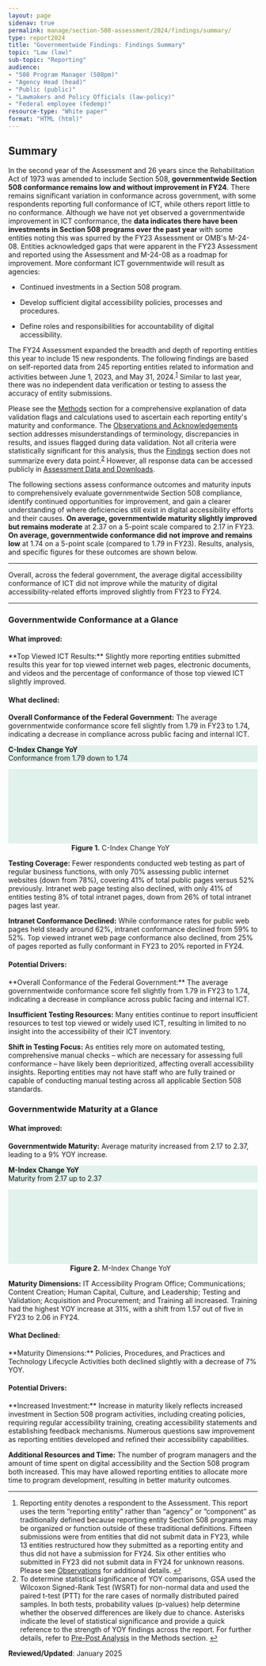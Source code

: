 ```yaml
---
layout: page
sidenav: true
permalink: manage/section-508-assessment/2024/findings/summary/
type: report2024
title: "Governmentwide Findings: Findings Summary"
topic: "Law (law)"
sub-topic: "Reporting"
audience:
- "508 Program Manager (508pm)"
- "Agency Head (head)"
- "Public (public)"
- "Lawmakers and Policy Officials (law-policy)"
- "Federal employee (fedemp)"
resource-type: "White paper"
format: "HTML (html)"
---
```

## Summary
In the second year of the Assessment and 26 years since the Rehabilitation Act of 1973 was amended to include Section 508, **governmentwide Section 508 conformance remains low and without improvement in FY24**. There remains significant variation in conformance across government, with some respondents reporting full conformance of ICT, while others report little to no conformance. Although we have not yet observed a governmentwide improvement in ICT conformance, the **data indicates there have been investments in Section 508 programs over the past year** with some entities noting this was spurred by the FY23 Assessment or OMB's M-24-08. Entities acknowledged gaps that were apparent in the FY23 Assessment and reported using the Assessment and M-24-08 as a roadmap for improvement. More conformant ICT governmentwide will result as agencies:

* Continued investments in a Section 508 program.

* Develop sufficient digital accessibility policies, processes and procedures.

* Define roles and responsibilities for accountability of digital accessibility. 

The FY24 Assessment expanded the breadth and depth of reporting entities this year to include 15 new respondents. The following findings are based on self-reported data from 245 reporting entities related to information and activities between June 1, 2023, and May 31, 2024.<sup><a href="#fn1" id="fr1">1</a></sup> Similar to last year, there was no independent data verification or testing to assess the accuracy of entity submissions.

Please see the [Methods]({{site.baseurl}}/manage/section-508-assessment/2024/appendix-b-methods/) section for a comprehensive explanation of data validation flags and calculations used to ascertain each reporting entity's maturity and conformance. The [Observations and Acknowledgements]({{site.baseurl}}/manage/section-508-assessment/2024/observations/) section addresses misunderstandings of terminology, discrepancies in results, and issues flagged during data validation. Not all criteria were statistically significant for this analysis, thus the [Findings]() section does not summarize every data point.<sup><a href="#fn2" id="fr2">2</a></sup> However, all response data can be accessed publicly in [Assessment Data and Downloads]({{site.baseurl}}/manage/section-508-assessment/2024/assessment-data-downloads/).

The following sections assess conformance outcomes and maturity inputs to comprehensively evaluate governmentwide Section 508 compliance, identify continued opportunities for improvement, and gain a clearer understanding of where deficiencies still exist in digital accessibility efforts and their causes. **On average, governmentwide maturity slightly improved but remains moderate** at 2.37 on a 5-point scale compared to 2.17 in FY23. **On average, governmentwide conformance did not improve and remains low** at 1.74 on a 5-point scale (compared to 1.79 in FY23). Results, analysis, and specific figures for these outcomes are shown below. 

<hr class="breaker-bar-green">
Overall, across the federal government, the average digital accessibility conformance of ICT did not improve while the maturity of digital accessibility-related efforts improved slightly from FY23 to FY24.
<hr class="breaker-bar-green">

### Governmentwide Conformance at a Glance
<h4 id="c-what-improved">What improved:</h4>
**Top Viewed ICT Results:** Slightly more reporting entities submitted results this year for top viewed internet web pages, electronic documents, and videos and the percentage of conformance of those top viewed ICT slightly improved.

<h4 id="c-what-declined">What declined:</h4>
<div class="grid-row">
    <div class="desktop:grid-col-6 tablet:grid-col-6 mobile-lg-12">
      <strong>Overall Conformance of the Federal Government:</strong>
      The average governmentwide conformance score fell slightly from 1.79 in FY23 to 1.74, indicating a decrease in compliance across public facing and internal ICT.
    </div>
    <div class="desktop:grid-col-6 tablet:grid-col-6 mobile-lg-12 padding-left-2">
        <!-- BEGIN CALLOUT -->      
        <div class="callout-box-changes grid-row flex-no-wrap" style="border-bottom-color: #538100;">
          <div class="center-middle">
            <div class="spot-div">
              <div class="spot-text" style="background-size: 70px; background-color:#FFF; background-image: url('{{site.baseurl}}/assets/images/icon-checklist.png');"></div>
            </div>
          </div>
          <div class="tablet:grid-col center-left text-div" style="background-color:#E0F2EB;">
            <p><strong>C-Index Change YoY</strong><br>
            Conformance from 1.79 down to 1.74</p>
          </div>
          <div class="tablet:grid-col center-middle radius-right-lg arrow-div" style="background-color:#E0F2EB; color:#538100;">
            <svg class="usa-icon" aria-hidden="true" focusable="false" role="img"><use xlink:href="{{site.baseurl}}/assets/img/sprite.svg#arrow_downward"></use></svg>
          </div>
        </div>
        <!-- END CALLOUT -->
        <div class="font-mono-3xs margin-x-auto auto" style="max-width: 90%; text-align: center;"><span id="figure-1"><strong>Figure 1.</strong> C-Index Change YoY</span>
        </div>
    </div>
</div>

**Testing Coverage:** Fewer respondents conducted web testing as part of regular business functions, with only 70% assessing public internet websites (down from 78%), covering 41% of total public pages versus 52% previously. Intranet web page testing also declined, with only 41% of entities testing 8% of total intranet pages, down from 26% of total intranet pages last year.

**Intranet Conformance Declined:** While conformance rates for public web pages held steady around 62%, intranet conformance declined from 59% to 52%. Top viewed intranet web page conformance also declined, from 25% of pages reported as fully conformant in FY23 to 20% reported in FY24.

<h4 id="c-potential-drivers">Potential Drivers:</h4>
**Overall Conformance of the Federal Government:** The average governmentwide conformance score fell slightly from 1.79 in FY23 to 1.74, indicating a decrease in compliance across public facing and internal ICT.

**Insufficient Testing Resources:** Many entities continue to report insufficient resources to test top viewed or widely used ICT, resulting in limited to no insight into the accessibility of their ICT inventory.

**Shift in Testing Focus:** As entities rely more on automated testing, comprehensive manual checks – which are necessary for assessing full conformance – have likely been deprioritized, affecting overall accessibility insights. Reporting entities may not have staff who are fully trained or capable of conducting manual testing across all applicable Section 508 standards.

### Governmentwide Maturity at a Glance
<div class="grid-row">
    <div class="desktop:grid-col-6 tablet:grid-col-6 mobile-lg-12">
      <h4 id="m-what-improved">What improved:</h4>
      <strong>Governmentwide Maturity:</strong> Average maturity increased from 2.17 to 2.37, leading to a 9% YOY increase.
    </div>
    <div class="desktop:grid-col-6 tablet:grid-col-6 mobile-lg-12 padding-left-2">
        <!-- BEGIN CALLOUT -->          
        <div class="callout-box-changes grid-row flex-no-wrap" style="border-bottom-color: #538100;">
          <div class="center-middle">
            <div class="spot-div">
              <div class="spot-text" style="background-size: 70px; background-color:#FFF; background-image: url('{{site.baseurl}}/assets/images/icon-timer.png');"></div>
            </div>
          </div>
          <div class="tablet:grid-col center-left text-div" style="background-color:#E0F2EB;">
            <p><strong>M-Index Change YoY</strong><br>
            Maturity from 2.17 up to 2.37</p>
          </div>
          <div class="tablet:grid-col center-middle radius-right-lg arrow-div" style="background-color:#E0F2EB; color:#538100;">
            <svg class="usa-icon" aria-hidden="true" focusable="false" role="img"><use xlink:href="{{site.baseurl}}/assets/img/sprite.svg#arrow_upward"></use></svg>
          </div>
        </div>
        <!-- END CALLOUT -->
        <div class="font-mono-3xs margin-x-auto auto" style="max-width: 90%; text-align: center;"><span id="figure-2"><strong>Figure 2.</strong> M-Index Change YoY</span>
        </div>
    </div>
</div>

**Maturity Dimensions:** IT Accessibility Program Office; Communications; Content Creation; Human Capital, Culture, and Leadership; Testing and Validation; Acquisition and Procurement; and Training all increased. Training had the highest YOY increase at 31%, with a shift from 1.57 out of five in FY23 to 2.06 in FY24.

<h4 id="m-what-declined">What Declined:</h4>
**Maturity Dimensions:** Policies, Procedures, and Practices and Technology Lifecycle Activities both declined slightly with a decrease of 7% YOY.

<h4 id="m-potential-drivers">Potential Drivers:</h4>
**Increased Investment:** Increase in maturity likely reflects increased investment in Section 508 program activities, including creating policies, requiring regular accessibility training, creating accessibility statements and establishing feedback mechanisms. Numerous questions saw improvement as reporting entities developed and refined their accessibility capabilities.

**Additional Resources and Time:** The number of program managers and the amount of time spent on digital accessibility and the Section 508 program both increased. This may have allowed reporting entities to allocate more time to program development, resulting in better maturity outcomes.

<hr class="breaker-bar-green">

<div>
    <h2 style="position: absolute; clip: rect(0 0 0 0); visibility: hidden; opacity: 0;" id="footnote-label">Footnotes</h2>
    <ol start="1">
        <li id="fn1">Reporting entity denotes a respondent to the Assessment. This report uses the term “reporting entity” rather than “agency” or “component” as traditionally defined because reporting entity Section 508 programs may be organized or function outside of these traditional definitions. Fifteen submissions were from entities that did not submit data in FY23, while 13 entities restructured how they submitted as a reporting entity and thus did not have a submission for FY24. Six other entities who submitted in FY23 did not submit data in FY24 for unknown reasons. Please see <a href="{{site.baseurl}}/manage/section-508-assessment/2024/observations/">Observations</a> for additional details. <a href="#fr1" aria-label="Back to content">↩</a></li>
        <li id="fn2"> To determine statistical significance of YOY comparisons, GSA used the Wilcoxon Signed-Rank Test (WSRT) for non-normal data and used the paired t-test (PTT) for the rare cases of normally distributed paired samples. In both tests, probability values (p-values) help determine whether the observed differences are likely due to chance. Asterisks indicate the level of statistical significance and provide a quick reference to the strength of YOY findings across the report. For further details, refer to <a href="{{site.baseurl}}/manage/section-508-assessment/2024/appendix-b-methods/#pre-post-analysis">Pre-Post Analysis</a> in the Methods section. <a href="#fr2" aria-label="Back to content">↩</a></li>
    </ol>
</div>

**Reviewed/Updated**: January 2025
